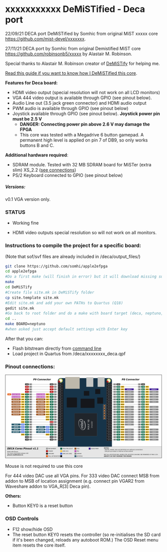 # xxxxxxxxxxx DeMiSTified - Deca port

22/09/21 DECA port DeMiSTified by Somhic from original MiST xxxxx core https://github.com/mist-devel/xxxxxxx.   

27/11/21 DECA port by Somhic from original Demistified MiST core https://github.com/robinsonb5/xxxxx by Alastair M. Robinson.

Special thanks to Alastair M. Robinson creator of [DeMiSTify](https://github.com/robinsonb5/DeMiSTify) for helping me. 

[Read this guide if you want to know how I DeMiSTified this core](https://github.com/DECAfpga/DECA_board/tree/main/Tutorials/DeMiSTify).

**Features for Deca board:**

* HDMI video output (special resolution will not work on all LCD monitors)
* VGA 444 video output is available through GPIO (see pinout below). 
* Audio Line out (3.5 jack green connector) and HDMI audio output
* PWM audio is available through GPIO (see pinout below)
* Joystick available through GPIO  (see pinout below).  **Joystick power pin must be 2.5 V**
  * **DANGER: Connecting power pin above 2.6 V may damage the FPGA**
  * This core was tested with a Megadrive 6 button gamepad. A permanent high level is applied on pin 7 of DB9, so only works buttons B and C.

**Additional hardware required**:

- SDRAM module. Tested with 32 MB SDRAM board for MiSTer (extra slim) XS_2.2 ([see connections](https://github.com/SoCFPGA-learning/DECA/tree/main/Projects/sdram_mister_deca))
- PS/2 Keyboard connected to GPIO  (see pinout below)

##### Versions:

v0.1 VGA version only. 

### STATUS

* Working fine

* HDMI video outputs special resolution so will not work on all monitors. 

### Instructions to compile the project for a specific board:

(Note that sof/svf files are already included in /deca/output_files/)

```sh
git clone https://github.com/somhi/apple2efpga
cd apple2efpga
#Do a first make (will finish in error) but it will download missing submodules 
make
cd DeMiSTify
#Create file site.mk in DeMiSTify folder 
cp site.template site.mk
#Edit site.mk and add your own PATHs to Quartus (Q18)
gedit site.mk
#Go back to root folder and do a make with board target (deca, neptuno, uareloaded, atlas_cyc). If not specified it will compile for all targets.
cd ..
make BOARD=neptuno
#when asked just accept default settings with Enter key
```

After that you can:

* Flash bitstream directly from [command line](https://github.com/DECAfpga/DECA_binaries#flash-bitstream-to-fgpa-with-quartus)
* Load project in Quartus from /deca/xxxxxxxx_deca.qpf

### Pinout connections:

![pinout_deca](pinout_deca.png)

Mouse is not required to use this core

For 444 video DAC use all VGA pins. For 333 video DAC connect MSB from addon to MSB of location assignment (e.g. connect pin VGAR2 from Waveshare addon to VGA_R[3] Deca pin).

**Others:**

* Button KEY0 is a reset button

### OSD Controls

* F12 show/hide OSD 
* The reset button KEY0 resets the controller (so re-initialises the SD card if it's been changed, reloads any autoboot ROM.) The OSD Reset menu item resets the core itself.

